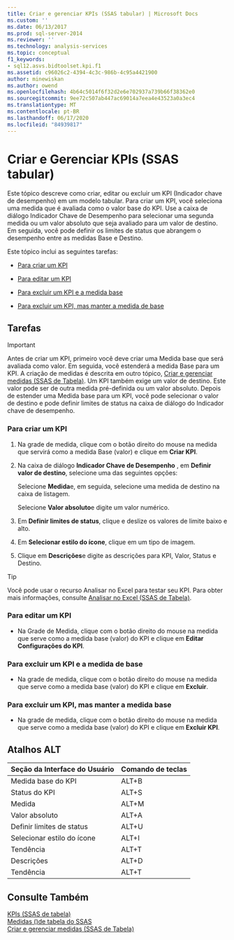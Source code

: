 ```yaml
---
title: Criar e gerenciar KPIs (SSAS tabular) | Microsoft Docs
ms.custom: ''
ms.date: 06/13/2017
ms.prod: sql-server-2014
ms.reviewer: ''
ms.technology: analysis-services
ms.topic: conceptual
f1_keywords:
- sql12.asvs.bidtoolset.kpi.f1
ms.assetid: c96026c2-4394-4c3c-986b-4c95a4421900
author: minewiskan
ms.author: owend
ms.openlocfilehash: 4b64c5014f6f32d2e6e702937a739b66f38362e0
ms.sourcegitcommit: 9ee72c507ab447ac69014a7eea4e43523a0a3ec4
ms.translationtype: MT
ms.contentlocale: pt-BR
ms.lasthandoff: 06/17/2020
ms.locfileid: "84939817"
---
```

# <a name="create-and-manage-kpis-ssas-tabular"></a>Criar e Gerenciar KPIs (SSAS tabular)
  Este tópico descreve como criar, editar ou excluir um KPI (Indicador chave de desempenho) em um modelo tabular. Para criar um KPI, você seleciona uma medida que é avaliada como o valor base do KPI. Use a caixa de diálogo Indicador Chave de Desempenho para selecionar uma segunda medida ou um valor absoluto que seja avaliado para um valor de destino. Em seguida, você pode definir os limites de status que abrangem o desempenho entre as medidas Base e Destino.  
  
 Este tópico inclui as seguintes tarefas:  
  
-   [Para criar um KPI](#bkmk_create_KPI)  
  
-   [Para editar um KPI](#bkmk_edit_KPI)  
  
-   [Para excluir um KPI e a medida base](#bkmk_delete)  
  
-   [Para excluir um KPI, mas manter a medida de base](#bkmk_delete_KPI)  
  
## <a name="tasks"></a>Tarefas  
  
> [!IMPORTANT]  
>  Antes de criar um KPI, primeiro você deve criar uma Medida base que será avaliada como valor. Em seguida, você estenderá a medida Base para um KPI. A criação de medidas é descrita em outro tópico, [Criar e gerenciar medidas &#40;SSAS de Tabela&#41;](measures-ssas-tabular.md). Um KPI também exige um valor de destino. Este valor pode ser de outra medida pré-definida ou um valor absoluto. Depois de estender uma Medida base para um KPI, você pode selecionar o valor de destino e pode definir limites de status na caixa de diálogo do Indicador chave de desempenho.  
  
###  <a name="to-create-a-kpi"></a><a name="bkmk_create_KPI"></a> Para criar um KPI  
  
1.  Na grade de medida, clique com o botão direito do mouse na medida que servirá como a medida Base (valor) e clique em **Criar KPI**.  
  
2.  Na caixa de diálogo **Indicador Chave de Desempenho** , em **Definir valor de destino**, selecione uma das seguintes opções:  
  
     Selecione **Medida**e, em seguida, selecione uma medida de destino na caixa de listagem.  
  
     Selecione **Valor absoluto**e digite um valor numérico.  
  
3.  Em **Definir limites de status**, clique e deslize os valores de limite baixo e alto.  
  
4.  Em **Selecionar estilo do ícone**, clique em um tipo de imagem.  
  
5.  Clique em **Descrições**e digite as descrições para KPI, Valor, Status e Destino.  
  
> [!TIP]  
>  Você pode usar o recurso Analisar no Excel para testar seu KPI. Para obter mais informações, consulte [Analisar no Excel &#40;SSAS de Tabela&#41;](analyze-in-excel-ssas-tabular.md).  
  
###  <a name="to-edit-a-kpi"></a><a name="bkmk_edit_KPI"></a> Para editar um KPI  
  
-   Na Grade de Medida, clique com o botão direito do mouse na medida que serve como a medida base (valor) do KPI e clique em **Editar Configurações do KPI**.  
  
###  <a name="to-delete-a-kpi-and-the-base-measure"></a><a name="bkmk_delete"></a> Para excluir um KPI e a medida de base  
  
-   Na grade de medida, clique com o botão direito do mouse na medida que serve como a medida base (valor) do KPI e clique em **Excluir**.  
  
###  <a name="to-delete-a-kpi-but-keep-the-base-measure"></a><a name="bkmk_delete_KPI"></a>Para excluir um KPI, mas manter a medida base  
  
-   Na grade de medida, clique com o botão direito do mouse na medida que serve como a medida base (valor) do KPI e clique em **Excluir KPI**.  
  
## <a name="alt-shortcuts"></a>Atalhos ALT  
  
|Seção da Interface do Usuário|Comando de teclas|  
|----------------|-----------------|  
|Medida base do KPI|ALT+B|  
|Status do KPI|ALT+S|  
|Medida|ALT+M|  
|Valor absoluto|ALT+A|  
|Definir limites de status|ALT+U|  
|Selecionar estilo do ícone|ALT+I|  
|Tendência|ALT+T|  
|Descrições|ALT+D|  
|Tendência|ALT+T|  
  
## <a name="see-also"></a>Consulte Também  
 [KPIs &#40;SSAS de tabela&#41;](kpis-ssas-tabular.md)   
 [Medidas &#40;&#41;de tabela do SSAS](measures-ssas-tabular.md)   
 [Criar e gerenciar medidas &#40;SSAS de Tabela&#41;](create-and-manage-measures-ssas-tabular.md)  
  
  
